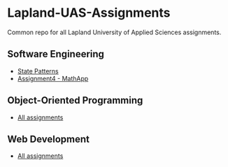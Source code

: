 # Lapland-UAS-Assignments
Common repo for all Lapland University of Applied Sciences assignments.

## Software Engineering
- [State Patterns](https://github.com/japsuu/Lapland-UAS-Assignments/tree/master/Software%20Engineering%2FState%20Pattern%20Assignment%2FAssets%2FStatePattern)
- [Assignment4 - MathApp](https://github.com/japsuu/Lapland-UAS-Assignments/tree/master/Software%20Engineering/CodingConventions/Assignment4_MathApp)

## Object-Oriented Programming
- [All assignments](https://github.com/japsuu/Lapland-UAS-Assignments/tree/master/Object%20Oriented%20Programming)

## Web Development
- [All assignments](https://github.com/japsuu/Lapland-UAS-Assignments/tree/master/Web%20Development)
